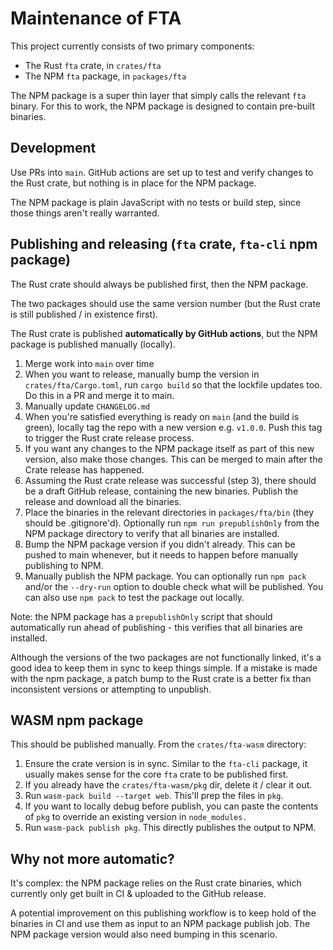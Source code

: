 # Maintenance of FTA

This project currently consists of two primary components:

- The Rust `fta` crate, in `crates/fta`
- The NPM `fta` package, in `packages/fta`

The NPM package is a super thin layer that simply calls the relevant `fta` binary. For this to work, the NPM package is designed to contain pre-built binaries.

## Development

Use PRs into `main`. GitHub actions are set up to test and verify changes to the Rust crate, but nothing is in place for the NPM package.

The NPM package is plain JavaScript with no tests or build step, since those things aren't really warranted.

## Publishing and releasing (`fta` crate, `fta-cli` npm package)

The Rust crate should always be published first, then the NPM package.

The two packages should use the same version number (but the Rust crate is still published / in existence first).

The Rust crate is published **automatically by GitHub actions**, but the NPM package is published manually (locally).

1. Merge work into `main` over time
2. When you want to release, manually bump the version in `crates/fta/Cargo.toml`, run `cargo build` so that the lockfile updates too. Do this in a PR and merge it to main.
3. Manually update `CHANGELOG.md`
4. When you're satisfied everything is ready on `main` (and the build is green), locally tag the repo with a new version e.g. `v1.0.0`. Push this tag to trigger the Rust crate release process.
5. If you want any changes to the NPM package itself as part of this new version, also make those changes. This can be merged to main after the Crate release has happened.
6. Assuming the Rust crate release was successful (step 3), there should be a draft GitHub release, containing the new binaries. Publish the release and download all the binaries.
7. Place the binaries in the relevant directories in `packages/fta/bin` (they should be .gitignore'd). Optionally run `npm run prepublishOnly` from the NPM package directory to verify that all binaries are installed.
8. Bump the NPM package version if you didn't already. This can be pushed to main whenever, but it needs to happen before manually publishing to NPM.
9. Manually publish the NPM package. You can optionally run `npm pack` and/or the `--dry-run` option to double check what will be published. You can also use `npm pack` to test the package out locally.

Note: the NPM package has a `prepublishOnly` script that should automatically run ahead of publishing - this verifies that all binaries are installed.

Although the versions of the two packages are not functionally linked, it's a good idea to keep them in sync to keep things simple. If a mistake is made with the npm package, a patch bump to the Rust crate is a better fix than inconsistent versions or attempting to unpublish.

## WASM npm package

This should be published manually. From the `crates/fta-wasm` directory:

1. Ensure the crate version is in sync. Similar to the `fta-cli` package, it usually makes sense for the core `fta` crate to be published first.
2. If you already have the `crates/fta-wasm/pkg` dir, delete it / clear it out.
3. Run `wasm-pack build --target web`. This'll prep the files in `pkg`.
4. If you want to locally debug before publish, you can paste the contents of `pkg` to override an existing version in `node_modules.`
5. Run `wasm-pack publish pkg`. This directly publishes the output to NPM.

## Why not more automatic?

It's complex: the NPM package relies on the Rust crate binaries, which currently only get built in CI & uploaded to the GitHub release.

A potential improvement on this publishing workflow is to keep hold of the binaries in CI and use them as input to an NPM package publish job. The NPM package version would also need bumping in this scenario.
